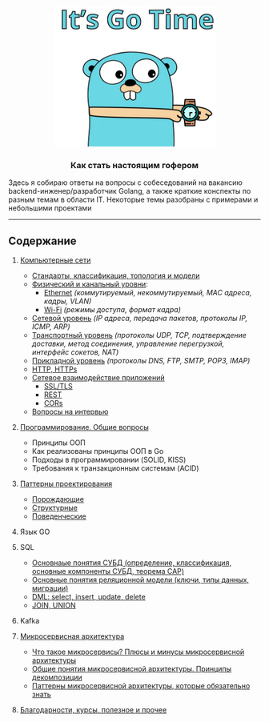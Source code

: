 <div align="center">
  <img width="325" height="281" src="misc/gopher.png">
  <h3>Как стать настоящим гофером</h3>
</div>

Здесь я собираю ответы на вопросы с собеседований на вакансию backend-инженер/разработчик Golang, а также
краткие конспекты по разным темам в области IT. Некоторые темы разобраны с примерами и небольшими проектами

---

## Содержание

1. [Компьютерные сети](networking/part_1.md)
    - [Стандарты, классификация, топология и модели](networking/part_1.md)
    - [Физический и канальный уровни](networking/part_2.md):
        - [Ethernet](networking/part_3.md) _(коммутируемый, некоммутируемый, MAC адреса, кадры, VLAN)_
        - [Wi-Fi](networking/part_4.md) _(режимы доступа, формат кадра)_
    - [Сетевой уровень](networking/part_5.md) _(IP адреса, передача пакетов, протоколы IP, ICMP, ARP)_
    - [Транспортный уровень](networking/part_7.md) _(протоколы UDP, TCP, подтверждение доставки, метод соединения,
      управление перегрузкой, интерфейс сокетов, NAT)_
    - [Прикладной уровень](networking/part_8.md) _(протоколы DNS, FTP, SMTP, POP3, IMAP)_
    - [HTTP, HTTPs](networking/part_9.md)
    - [Сетевое взаимодействие приложений](networking/part_10.md)
        - [SSL/TLS](networking/part_11.md)
        - [REST](networking/part_10.md#rest)
        - [CORs](networking/part_10.md#что-такое-cors)
    - [Вопросы на интервью](networking/part_x.md)

2. [Программирование. Общие вопросы]()
    - Принципы ООП
    - Как реализованы принципы ООП в Go
    - Подходы в программировании (SOLID, KISS)
    - Требования к транзакционным системам (ACID)

3. [Паттерны проектирования](https://github.com/sxexesx/learn-backend/blob/main/patterns/about.md)
    - [Порождающие](https://github.com/sxexesx/learn-backend/blob/main/patterns/about.md#%D0%BF%D0%BE%D1%80%D0%BE%D0%B6%D0%B4%D0%B0%D1%8E%D1%89%D0%B8%D0%B5--creational-patterns)
    - [Структурные](https://github.com/sxexesx/learn-backend/blob/main/patterns/about.md#%D1%81%D1%82%D1%80%D1%83%D0%BA%D1%82%D1%83%D1%80%D0%BD%D1%8B%D0%B5--structural-patterns)
    - [Поведенческие](https://github.com/sxexesx/learn-backend/blob/main/patterns/about.md#%D0%BF%D0%BE%D0%B2%D0%B5%D0%B4%D0%B5%D0%BD%D1%87%D0%B5%D1%81%D0%BA%D0%B8%D0%B5--behavioral-patterns)

4. Язык GO

5. SQL
    - [Основнаые понятия СУБД (определение, классификация, основные компоненты СУБД, теорема CAP)](db/part_1.md)
    - [Основные понятия реляционной модели (ключи, типы данных, миграции)](db/part_2.md)
    - [DML: select, insert, update, delete](db/part_3.md)
    - [JOIN, UNION](db/part_4.md)

6. Kafka

7. [Микросервисная архитектура](microsvc/common.md)
    - [Что такое микросервисы? Плюсы и минусы микросервисной архитектуры](microsvc/about.md)
    - [Общие понятия микросервисной архитектуры. Принципы декомпозиции](microsvc/decomposition.md)
    - [Паттерны микросервисной архитектуры, которые обязательно знать](microsvc/most_known.md)

10. [Благодарности, курсы, полезное и прочее](misc/acknowledgements.md)
